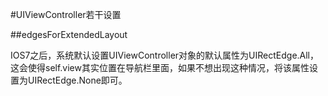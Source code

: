 #UIViewController若干设置

##edgesForExtendedLayout

IOS7之后，系统默认设置UIViewController对象的默认属性为UIRectEdge.All，这会使得self.view其实位置在导航栏里面，如果不想出现这种情况，将该属性设置为UIRectEdge.None即可。